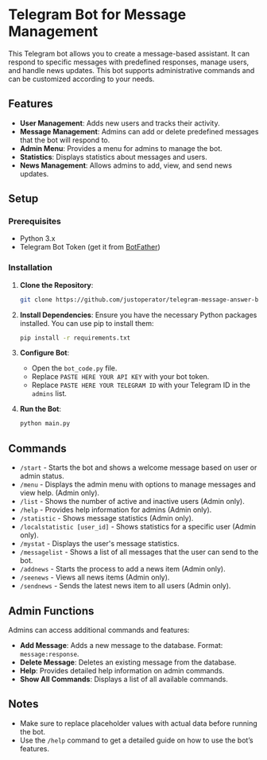 # Telegram Bot for Message Management

This Telegram bot allows you to create a message-based assistant. It can respond to specific messages with predefined responses, manage users, and handle news updates. This bot supports administrative commands and can be customized according to your needs.

## Features

- **User Management**: Adds new users and tracks their activity.
- **Message Management**: Admins can add or delete predefined messages that the bot will respond to.
- **Admin Menu**: Provides a menu for admins to manage the bot.
- **Statistics**: Displays statistics about messages and users.
- **News Management**: Allows admins to add, view, and send news updates.

## Setup

### Prerequisites

- Python 3.x
- Telegram Bot Token (get it from [BotFather](https://t.me/botfather))

### Installation

1. **Clone the Repository**:
    ```bash
    git clone https://github.com/justoperator/telegram-message-answer-bot.git
    ```

2. **Install Dependencies**: Ensure you have the necessary Python packages installed. You can use pip to install them:
    ```bash
    pip install -r requirements.txt
    ```

3. **Configure Bot**:
    - Open the `bot_code.py` file.
    - Replace `PASTE HERE YOUR API KEY` with your bot token.
    - Replace `PASTE HERE YOUR TELEGRAM ID` with your Telegram ID in the `admins` list.

4. **Run the Bot**:
    ```bash
    python main.py
    ```

## Commands

- `/start` - Starts the bot and shows a welcome message based on user or admin status.
- `/menu` - Displays the admin menu with options to manage messages and view help. (Admin only).
- `/list` - Shows the number of active and inactive users (Admin only).
- `/help` - Provides help information for admins (Admin only).
- `/statistic` - Shows message statistics (Admin only).
- `/localstatistic [user_id]` - Shows statistics for a specific user (Admin only).
- `/mystat` - Displays the user's message statistics.
- `/messagelist` - Shows a list of all messages that the user can send to the bot.
- `/addnews` - Starts the process to add a news item (Admin only).
- `/seenews` - Views all news items (Admin only).
- `/sendnews` - Sends the latest news item to all users (Admin only).

## Admin Functions

Admins can access additional commands and features:

- **Add Message**: Adds a new message to the database. Format: `message:response`.
- **Delete Message**: Deletes an existing message from the database.
- **Help**: Provides detailed help information on admin commands.
- **Show All Commands**: Displays a list of all available commands.

## Notes

- Make sure to replace placeholder values with actual data before running the bot.
- Use the `/help` command to get a detailed guide on how to use the bot’s features.

